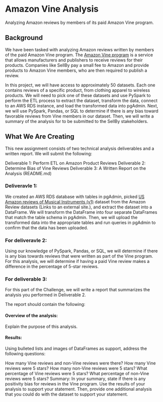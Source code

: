 # Amazon Vine Analysis
Analyzing Amazon reviews by members of its paid Amazon Vine program.

## Background
We have been tasked with analyzing Amazon reviews written by members of the paid Amazon Vine program. The [Amazon Vine program](https://www.amazon.ca/gp/help/customer/display.html/?nodeId=GPEWN3RSQPEU2HST&pop-up=1) is a service that allows manufacturers and publishers to receive reviews for their products. Companies like SellBy pay a small fee to Amazon and provide products to Amazon Vine members, who are then required to publish a review.

In this project, we will have access to approximately 50 datasets. Each one contains reviews of a specific product, from clothing apparel to wireless products. We will need to pick one of these datasets and use PySpark to perform the ETL process to extract the dataset, transform the data, connect to an AWS RDS instance, and load the transformed data into pgAdmin. Next, we will use PySpark, Pandas, or SQL to determine if there is any bias toward favorable reviews from Vine members in our dataset. Then, we will write a summary of the analysis for to be submitted to the SellBy stakeholders.

## What We Are Creating
This new assignment consists of two technical analysis deliverables and a written report. We will submit the following:

  Deliverable 1: Perform ETL on Amazon Product Reviews
  Deliverable 2: Determine Bias of Vine Reviews
  Deliverable 3: A Written Report on the Analysis (README.md)
  
### Deliveravle 1:
  We created an AWS RDS database with tables in pgAdmin, picked [US Amazon reviews of Musical Instruments (v1)](https://s3.amazonaws.com/amazon-reviews-pds/tsv/amazon_reviews_us_Musical_Instruments_v1_00.tsv.gz) dataset from the Amazon Review datasets (Links to an external site.), and extract the dataset into a DataFrame. We will transform the DataFrame into four separate DataFrames that match the table schema in pgAdmin. Then, we will upload the transformed data into the appropriate tables and run queries in pgAdmin to confirm that the data has been uploaded.
  
### For deliveravle 2:
Using our knowledge of PySpark, Pandas, or SQL, we will determine if there is any bias towards reviews that were written as part of the Vine program. For this analysis, we will determine if having a paid Vine review makes a difference in the percentage of 5-star reviews.

### For deliverable 3:
For this part of the Challenge, we will write a report that summarizes the analysis you performed in Deliverable 2.

The report should contain the following:

#### Overview of the analysis: 
Explain the purpose of this analysis.

#### Results: 
Using bulleted lists and images of DataFrames as support, address the following questions:

How many Vine reviews and non-Vine reviews were there?
How many Vine reviews were 5 stars? How many non-Vine reviews were 5 stars?
What percentage of Vine reviews were 5 stars? What percentage of non-Vine reviews were 5 stars?
Summary: In your summary, state if there is any positivity bias for reviews in the Vine program. Use the results of your analysis to support your statement. Then, provide one additional analysis that you could do with the dataset to support your statement.
